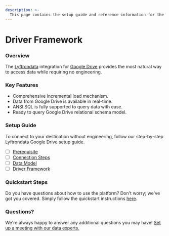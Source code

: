 ```yaml
---
description: >-
  This page contains the setup guide and reference information for the Google Drive source connector.
---
```


# Driver Framework

### Overview

The [Lyftrondata](https://www.lyftrondata.com/) integration for [Google Drive](None) provides the most natural way to access data while requiring no engineering.

### Key Features

* Comprehensive incremental load mechanism.
* Data from Google Drive is available in real-time.&#x20;
* ANSI SQL is fully supported to query data with ease.
* Ready to query Google Drive relational schema model.

### Setup Guide

To connect to your destination without engineering, follow our step-by-step Lyftrondata Google Drive setup guide.

* [ ] [Prerequisite](../prerequisite.md)
* [ ] [Connection Steps](../connection-steps.md)
* [ ] [Data Model](../data-model/erd.md)
* [ ] [Driver Framework](../driver-framework/)

### Quickstart Steps

Do you have questions about how to use the platform? Don't worry; we've got you covered. Simply follow the quickstart instructions [here](../driver-framework/README.md).

### Questions? <a href="#questions" id="questions"></a>

We're always happy to answer any additional questions you may have! [Set up a meeting with our data experts.](https://www.lyftrondata.com/book-a-meeting/)


